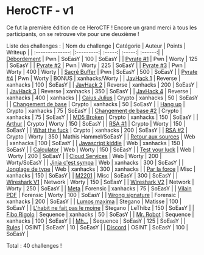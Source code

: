 # HeroCTF - v1

Ce fut la première édition de ce HeroCTF !
Encore un grand merci à tous les participants, on se retrouve vite pour une deuxième !

Liste des challenges :
| Nom du challenge | Catégorie | Auteur | Points | Writeup |
| :--------------: |:---------:| :-----:| :-----:| :------:|
| [Débordement](Pwn/Debordement) | Pwn | SoEasY | 100 | SoEasY |
| [Pyrate #1](Pwn/Pyrate_1) | Pwn | Worty | 125 | SoEasY |
| [Pyrate #2](Pwn/Pyrate_2) | Pwn | Worty | 225 | SoEasY |
| [Pyrate #3](Pwn/Pyrate_3) | Pwn | Worty | 400 | Worty |
| [Sacré Buffer](Pwn/Sacre%20buffer) | Pwn | SoEasY | 500 | SoEasY |
| [Pyrate #4](Pwn/Pyrate_4) | Pwn | Worty | BONUS | xanhacks/Worty |
| [JavHack 1](Reverse/JavHack1) | Reverse | xanhacks | 100 | SoEasY |
| [JavHack 2](Reverse/JavHack2) | Reverse | xanhacks | 200 | SoEasY |
| [JavHack 3](Reverse/JavHack3) | Reverse | xanhacks | 350 | SoEasY |
| [JavHack 4](Reverse/JavHack4) | Reverse | xanhacks | 400 | xanhacks |
| [Caius Julius](Crypto/Caius%20Julius) | Crypto | xanhacks | 50 | SoEasY |
| [Changement de base](Crypto/Changement%20de%20base) | Crypto | xanhacks | 50 | SoEasY |
| [Hang up](Crypto/Hang%20up) | Crypto | xanhacks | 75 | SoEasY |
| [Changement de base #2](Crypto/Changement%20de%20base%202) | Crypto | xanhacks | 75 | SoEasY |
| [MD5 Broken](Crypto/MD5%20Broken) | Crypto | xanhacks | 150 | SoEasY |
| [Arthur](Crypto/Arthur) | Crypto | Worty | 150 | SoEasY |
| [RSA #1](Crypto/RSA%201) | Crypto | Worty | 150 | SoEasY |
| [What the fuck](Crypto/What%20the%20fuck) | Crypto | xanhacks | 200 | SoEasY |
| [RSA #2](Crypto/RSA%202) | Crypto | Worty | 350 | Mathis Hammel/SoEasY |
| [Retour aux sources](Web/Retour%20aux%20sources) | Web | xanhacks | 100 | SoEasY |
| [Javascript kiddie](Web/Javascript%20kiddie) | Web | xanhacks | 150 | SoEasY |
| [Calculator](Web/Calculator) | Web | Worty | 150 | SoEasY |
| [Test your luck](Web/Test%20your%20luck) | Web | Worty | 200 | SoEasY |
| [Cloud Services](Web/Cloud%20Services) | Web | Worty | 200 | Worty/SoEasY |
| [Jinja c'est sympa](Web/Jinja%20c'est%20sympa) | Web | xanhacks | 300 | SoEasY | 
| [Jonglage de type](Web/Jonglage%20de%20type) | Web | xanhacks | 300 | xanhacks |
| [Par la force](Misc/Par%20la%20force) | Misc | xanhacks | 150 | SoEasY |
| [M2201](Misc/M2201) | Misc | SoEasY | 300 | SoEasY |
| [Wireshark V1](Network/Wireshark%20V1) | Network | Worty | 150 | SoEasY |
| [Wireshark V2](Network/Wireshark%20V2) | Network | Worty | 250 | SoEasY |
| [Meta](Forensic/Meta) | Forensic | xanhacks | 75 | SoEasY |
| [Vilain PDF](Forensic/Vilain%20PDF) | Forensic | Worty | 100 | SoEasY |
| [Wrong signature](Forensic/Wrong%20Signature) | Forensic | xanhacks | 200 | SoEasY |
| [Lumos maxima](Stegano/Lumos%20maxima) | Stegano | Matisse | 100 | SoEasY |
| [L'habit ne fait pas le moine](Stegano/L'habit%20ne%20fait%20pas%20le%20moine) | Stegano | LeThibz | 150 | SoEasY |
| [Fibo Rigolo](Sequence/Fibo%20rigolo) | Sequence | xanhacks | 50 | SoEasY |
| [Mr. Robot](Sequence/Mr%20Robot) | Sequence | xanhacks | 100 | SoEasY |
| [Mh...](Sequence/Mh...) | Sequence | SoEasY | 125 | SoEasY |
| [Rules](OSINT/Rules) | OSINT | SoEasY | 10 | SoEasY |
| [Discord](OSINT/Discord) | OSINT | SoEasY | 100 | SoEasY |

Total : 40 challenges !
